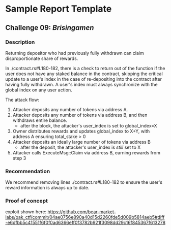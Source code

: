 # Sample Report Template

## Challenge 09: *Brisingamen*

### Description

Returning depositor who had previously fully withdrawn can claim disproportionate share of rewards.

In ./contract.rs#L180-182, there is a check to return out of the function if the user does not have any staked balance in the contract, skipping the critical update to a user's index in the case of re-depositing into the contract after having fully withdrawn. A user's index must always synchronize with the global index on any user action.

The attack flow:

1. Attacker deposits any number of tokens via address A.
2. Attacker deposits any number of tokens via address B, and then withdraws entire balance.
   - after the block, the attacker's user_index is set to global_index=X
3. Owner distributes rewards and updates global_index to X+Y, with address A ensuring total_stake > 0
4. Attacker deposits an ideally large number of tokens via address B
   - after the deposit, the attacker's user_index is *still* set to X
5. Attacker calls ExecuteMsg::Claim via address B, earning rewards from step 3

### Recommendation

We recommend removing lines ./contract.rs#L180-182 to ensure the user's reward information is always up to date.

### Proof of concept

exploit shown here: https://github.com/bear-market-labs/oak_ctf/commit/04ae0756e890a40d15d2260fde5d009b5814aeb5#diff-e6dfbb5c41551f6f0f0ad6366eff0f3782b921f3098dd29c16f845367f613278

```rust

```
